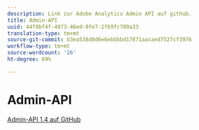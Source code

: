 ```yaml
---
description: Link zur Adobe Analytics Admin API auf github.
title: Admin-API
uuid: 44f8bf4f-4973-46ed-9fe7-2f69fc789a33
translation-type: tm+mt
source-git-commit: b3ea538d0d6e6ebbbbd17871aacaed7527cf3976
workflow-type: tm+mt
source-wordcount: '26'
ht-degree: 69%

---
```



# Admin-API

[Admin-API 1.4 auf GitHub](https://github.com/AdobeDocs/analytics-1.4-apis/blob/master/docs/admin-api/index.md)
